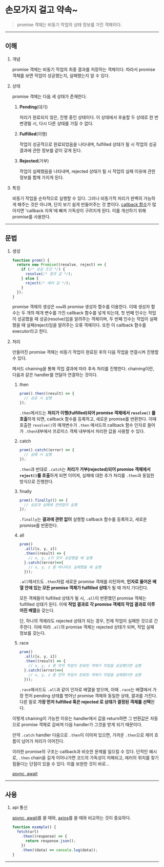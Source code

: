 # 손모가지 걸고 약속~

> promise 객체는 비동기 작업의 상태 정보를 가진 객체이다.

---

## 이해

1. 개념

   promise 객체는 비동기 작업의 최종 결과를 저장하는 객체이다. 따라서 promise 객체를 보면 작업이 성공했는지, 실패했는지 알 수 있다.

2. 상태

   promise 객체는 다음 세 상태가 존재한다.

   1. **Pending**(대기)

      처리가 완료되지 않은, 진행 중인 상태이다. 이 상태에서 후술할 두 상태로 한 번 변경될 시, 다시 다른 상태를 가질 수 없다.

   2. **Fulfilled**(이행)

      작업이 성공적으로 완료되었음을 나타내며, fulfilled 상태가 될 시 작업의 성공 결과에 관한 정보를 같이 갖게 된다.

   3. **Rejected**(거부)

      작업이 실패했음을 나타내며, rejected 상태가 될 시 작업의 실패 이유에 관한 정보를 함께 가지게 된다.

3. 특징

   비동기 작업을 순차적으로 실행할 수 있다. 그러나 비동기적 처리가 완벽히 가능하게 해주는 것은 아니며, 단지 보기 쉽게 만들어주는 것 뿐이다. [callback 함수](https://github.com/976520/TIL/blob/main/javascript/callback.md)가 많아지면 'callback 지옥'에 빠져 가독성이 구려지게 된다. 이를 개선하기 위해 promise를 사용한다.

---

## 문법

1. 생성

   ```javascript
   function prom() {
     return new Promise((resolve, reject) => {
       if (/* 성공 조건 */) {
         resolve(/* 결과 값 */);
       } else {
         reject(/* 에러 값 */);
       }
     });
   }
   ```

   promise 객체의 생성은 `new`와 promise 생성자 함수를 이용한다. 이때 생성자 함수는 두 개의 매개 변수를 가진 callback 함수를 넣게 되는데, 첫 번째 인수는 작업이 성공했을 때 성공(resolve)임을 알려주는 객체이며, 두 번째 인수는 작업이 실패했을 때 실패(reject)임을 알려주는 오류 객체이다.
   또한 이 callback 함수를 executor라고 한다.

2. 처리

   만들어진 promise 객체는 비동기 작업이 완료된 후의 다음 작업을 연결시켜 진행할 수 있다.

   메서드 chaining을 통해 작업 결과에 따라 후속 처리를 진행한다. chaining이란, 다음과 같은 handler를 연달아 연결하는 것이다.

   1. then

      ```javascript
      prom().then((result) => {
        // 성공 시 실행
      });
      ```

      `.then`메서드는 **처리가 이행(fulfilled)되어 promise 객체에서 `resolve()` 를 호출**하게 되면, callback 함수를 등록하고, 새로운 promise를 반환한다. 이때 호출한 `resolve()`의 매개변수가 `.then` 매서드의 callback 함수 인자로 들어가 `.then`내부에서 프로미스 객체 내부에서 처리한 값을 사용할 수 있다.

   2. catch

      ```javascript
      prom().catch((error) => {
        // 실패 시 실행
      });
      ```

      `.then`과 반대로 `.catch`는 **처리가 거부(rejected)되어 promise 객체에서 `reject()`를 호출**하게 되면 이어져, 실패에 대한 추가 처리를 `.then`과 동일한 방식으로 진행한다.

   3. finally

      ```javascript
      prom().finally(() => {
        // 성공과 실패에 관련없이 실행
      });
      ```

      `.finally`는 **결과에 관련 없이** 실행할 callback 함수를 등록하고, 새로운 promise를 반환한다.

   4. all

      ```javascript
      prom()
        .all([x, y, z])
        .then((result) => {
          // x, y, z가 모두 성공했을 때 실행
        }.catch((error)=>{
          // x, y, z 중 하나라도 실패했을 때 실행
        }));
      ```

      `.all`메서드도 `.then`처럼 새로운 promise 객체를 리턴하며, **인자로 들어온 배열 안에 있는 모든 promise 객체가 fulfilled 상태**가 될 때 까지 기다린다.

      모든 객체들이 fulfilled 상태가 될 시, `.all`이 반환했던 promise 객체는 fulfilled 상태가 된다. 이때 **작업 결과로 각 promise 객체의 작업 결과로 이루어진 배열**을 갖는다.

      단, 하나의 객체라도 rejected 상태가 되는 경우, 전체 작업이 실패한 것으로 간주한다. 이에 따라 `.all`의 promise 객체는 rejected 상태가 되며, 작업 실패 정보를 갖는다.

   5. race

      ```javascript
      prom()
        .all([x, y, z])
        .then((result) => {
          // x, y, z 중 먼저 작업이 완료된 객체가 작업을 성공했다면 실행
        }.catch((error)=>{
          // x, y, z 중 먼저 작업이 완료된 객체가 작업을 실패했다면 실행
        }));
      ```

      `.race`매서드도 `.all`과 같이 인자로 배열을 받으며, 이때 `.race`는 배열에서 가장 먼저 pending 상태를 벗어난 promise 객체와 동일한 상태, 결과를 가진다. 다른 말로 **가장 먼저 fulfilled 혹은 rejected 로 상태가 결정된 객체를 선택**한다.

   이렇게 chaining이 가능한 이유는 handler에서 값을 return하면 그 반환값은 자동으로 promise 객체로 감싸져 다음 handler가 그것을 받게 되기 때문이다.

   만약 `.catch` handler 다음으로 `.then`이 이어져 있으면, 가까운 `.then`으로 제어 흐름이 넘어가 처리가 이어진다.

   이러한 promise의 구조는 callback과 비슷한 문제를 일으킬 수 있다. 단적인 예시로, `.then` chain을 길게 이어나가면 코드의 가독성이 저해되고, 에러의 위치를 찾기 힘들다는 단점이 있을 수 있다. 이를 보완한 것이 바로...

   [async, await](https://github.com/976520/TIL/blob/main/javascript/async%2C%20await.md)

---

## 사용

1. api 통신

   [async, await](https://github.com/976520/TIL/blob/main/javascript/async%2C%20await.md)를 쓸 때와, [axios](https://github.com/976520/TIL/blob/main/javascript/axios.md)를 쓸 때와 비교하는 것이 중요하다.

   ```javascript
   function example() {
     fetch(url)
       .then((response) => {
         return response.json();
       })
       .then((data) => console.log(data));
   }
   ```

---
